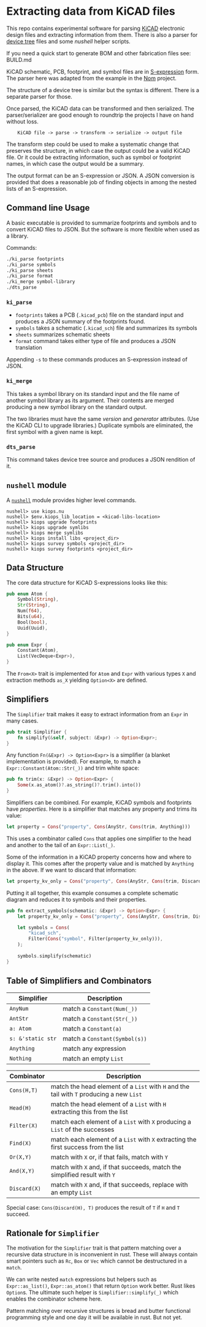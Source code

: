 # Extracting data from KiCAD files

This repo contains experimental software for parsing [KiCAD](https://kicad.org/) electronic design files and extracting information from them.  There is also a parser for [device tree](https://devicetree.org) files and some _nushell_ helper scripts.

If you need a quick start to generate BOM and other fabrication files see: BUILD.md

KiCAD schematic, PCB, footprint, and symbol files are in [S-expression](https://en.wikipedia.org/wiki/S-expression) form.  The parser here was adapted from the example in the [Nom](https://github.com/rust-bakery/nom) project. 

The structure of a device tree is similar but the syntax is different. There is a separate parser for those.

Once parsed, the KiCAD data can be transformed and then serialized.  The parser/serializer are good enough to roundtrip the projects I have on hand without loss.

```
    KiCAD file -> parse -> transform -> serialize -> output file
```

The transform step could be used to make a systematic change that preserves the structure, in which case the output could be a valid KiCAD file.  Or it could be extracting information, such as symbol or footprint names, in which case the output would be a summary.  

The output format can be an S-expression or JSON.  A JSON conversion is provided that does a reasonable job of finding objects in among the nested lists of an S-expression.

## Command line Usage

A basic executable is provided to summarize footprints and symbols and to convert KiCAD files to JSON.  But the software is more flexible when used as a library.  

Commands:
```sh
./ki_parse footprints
./ki_parse symbols
./ki_parse sheets
./ki_parse format
./ki_merge symbol-library
./dts_parse
```

### `ki_parse`

 - `footprints` takes a PCB (`.kicad_pcb`) file on the standard input and produces a JSON summary of the footprints found.  
 - `symbols` takes a schematic (`.kicad_sch`) file and summarizes its symbols 
 - `sheets` summarizes schematic sheets 
 - `format` command takes either type of file and produces a JSON translation 

Appending `-s` to these commands produces an S-expression instead of JSON.

### `ki_merge`

This takes a symbol library on its standard input and the file name of another symbol library as its argument. Their contents are merged producing a new symbol library on the standard output.   

The two libraries must have the same _version_ and _generator_ attributes.  (Use the KiCAD CLI to upgrade libraries.) Duplicate symbols are eliminated, the first symbol with a given name is kept.

### `dts_parse` 

This command takes device tree source and produces a JSON rendition of it. 

## `nushell` module

A [`nushell`](nushell.sh) module provides higher level commands.  

```nushell
nushell> use kiops.nu
nushell> $env.kiops_lib_location = <kicad-libs-location>
nushell> kiops upgrade footprints
nushell> kiops upgrade symlibs
nushell> kiops merge symlibs
nushell> kiops install libs <project_dir>
nushell> kiops survey symbols <project_dir>
nushell> kiops survey footprints <project_dir>
```

## Data Structure

The core data structure for KiCAD S-expressions looks like this:

```rust
pub enum Atom {
    Symbol(String),
    Str(String),
    Num(f64),
    Bits(u64),
    Bool(bool),
    Uuid(Uuid),
}

pub enum Expr {
    Constant(Atom),
    List(VecDeque<Expr>),
}
```

The `From<X>` trait is implemented for `Atom` and `Expr` with various types `X` and extraction methods `as_X` yielding `Option<X>` are defined.

## Simplifiers

The `Simplifier` trait makes it easy to extract information from an `Expr` in many cases.  

```rust
pub trait Simplifier {
    fn simplify(&self, subject: &Expr) -> Option<Expr>;
}
```

Any function `Fn(&Expr) -> Option<Expr>` is a simplifier (a blanket implementation is provided).  For example, to match a `Expr::Constant(Atom::Str(_))` and trim white space:

```rust
pub fn trim(x: &Expr) -> Option<Expr> {
    Some(x.as_atom()?.as_string()?.trim().into())
}
```

Simplifiers can be combined.  For example, KiCAD symbols and footprints have _properties_.  Here is a simplifier that matches any property and trims its value:

```rust
let property = Cons("property", Cons(AnyStr, Cons(trim, Anything)))
```

This uses a combinator called `Cons` that applies one simplifier to the head and another to the tail of an `Expr::List(_)`.

Some of the information in a KiCAD property concerns how and where to display it. This comes after the property value and is matched by `Anything` in the above.  If we want to discard that information:

```rust
let property_kv_only = Cons("property", Cons(AnyStr, Cons(trim, Discard(Anything))))
```

Putting it all together, this example consumes a complete schematic diagram and reduces it to symbols and their properties.

```rust
pub fn extract_symbols(schematic: &Expr) -> Option<Expr> {
    let property_kv_only = Cons("property", Cons(AnyStr, Cons(trim, Discard(Anything))));

    let symbols = Cons(
        "kicad_sch",
        Filter(Cons("symbol", Filter(property_kv_only))),
    );
    
    symbols.simplify(schematic)
}
```

## Table of Simplifiers and Combinators

|Simplifier|Description|
|---|---|
|`AnyNum`| match a `Constant(Num(_))`|
|`AntStr`| match a `Constant(Str(_))`|
|`a: Atom`| match a `Constant(a)`|
|`s: &'static str`| match a `Constant(Symbol(s))`|
|`Anything`| match any expression|
|`Nothing`| match an empty `List`|

|Combinator|Description|
|---|---|
|`Cons(H,T)`| match the head element of a `List` with `H` and the tail with `T` producing a new `List`|
|`Head(H)`|  match the head element of a `List` with `H` extracting this from the list|
|`Filter(X)`| match each element of a `List` with `X` producing a `List` of the successes|
|`Find(X)` | match each element of a `List` with `X` extracting the first success from the list |
|`Or(X,Y)`| match with `X` or, if that fails, match with `Y`|
|`And(X,Y)`| match with `X` and, if that succeeds, match the simplified result with `Y`|
|`Discard(X)`| match with `X` and, if that succeeds, replace with an empty `List`|

Special case: `Cons(Discard(H), T)` produces the result of `T` if `H` and `T` succeed.

## Rationale for `Simplifier`

The motivation for the `Simplifier` trait is that pattern matching over a recursive  data structure in is inconvenient in rust.  These will always contain smart pointers such as `Rc`, `Box` or `Vec` which cannot be destructured in a `match`. 

We can write nested `match` expressions but helpers such as `Expr::as_list()`, `Expr::as_atom()` that return `Option` work better. Rust likes `Option`s.  The ultimate such helper is `Simplifier::simplify(_)` which enables the combinator scheme here. 

Pattern matching over recursive structures is bread and butter functional programming style and one day it will be available in rust. But not yet.
